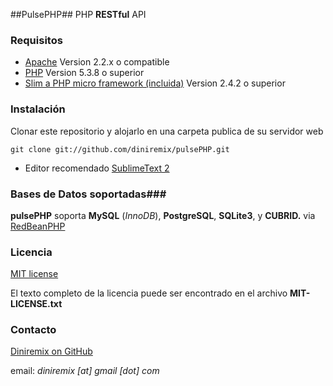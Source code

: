 ##PulsePHP##
PHP **RESTful** API


### Requisitos ###
- [Apache](http://www.apache.org/) Version 2.2.x o compatible
- [PHP](http://www.php.net/) Version 5.3.8 o superior
- [Slim a PHP micro framework (incluida)](http://www.slimframework.com/) Version 2.4.2 o superior


### Instalación ###
Clonar este repositorio y alojarlo en una carpeta publica de su servidor web

	git clone git://github.com/diniremix/pulsePHP.git

* Editor recomendado [SublimeText 2](http://www.sublimetext.com/2)


### Bases de Datos soportadas###
**pulsePHP** soporta **MySQL** (*InnoDB*), **PostgreSQL**, **SQLite3**, y **CUBRID.** via [RedBeanPHP](http://redbeanphp.com/)


### Licencia ###
[MIT license](http://opensource.org/licenses/MIT)

El texto completo de la licencia puede ser encontrado en el archivo **MIT-LICENSE.txt**


### Contacto ###
[Diniremix on GitHub](https://github.com/diniremix)

email: *diniremix [at] gmail [dot] com*
